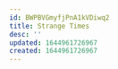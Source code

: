 ```yaml
---
id: BWPBVGmyfjPnA1kVDiwq2
title: Strange Times
desc: ''
updated: 1644961726967
created: 1644961726967
---
```


